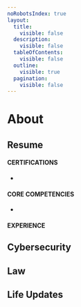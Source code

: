 ```yaml
---
noRobotsIndex: true
layout:
  title:
    visible: false
  description:
    visible: false
  tableOfContents:
    visible: false
  outline:
    visible: true
  pagination:
    visible: false
---
```


# About

## Resume

#### CERTIFICATIONS

*

#### CORE COMPETENCIES

*

#### EXPERIENCE



## Cybersecurity



## Law



## Life Updates
